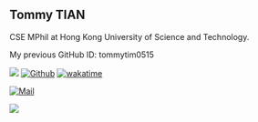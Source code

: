 ## Tommy TIAN

<!-- [![Typing SVG](https://readme-typing-svg.herokuapp.com/?lines=Hello+World!;This+is+Tommy+TIAN~)](https://git.io/typing-svg) -->

CSE MPhil at Hong Kong University of Science and Technology.

My previous GitHub ID: tommytim0515

![](https://komarev.com/ghpvc/?username=tommytim0515&color=blue)
[![Github](https://img.shields.io/github/followers/tommytim0515?label=Follow)](https://github.com/tommytim0515)
[![wakatime](https://wakatime.com/badge/user/dde53937-3285-4b32-b8eb-b39420ffc16e.svg)](https://wakatime.com/@dde53937-3285-4b32-b8eb-b39420ffc16e)
<!-- ![status](https://badge.stateful.com/tommytim0515/status.svg) -->

[![Mail](https://img.shields.io/badge/-tianxiangan2000515@gmail.com-black?style=social&logo=gmail&logoColor=red&link=)](tianxiangan2000515@gmail.com)

<img src="https://github-readme-stats.vercel.app/api?username=tommytim0515&count_private=true">

<!-- <p float="left">
<img src="https://github-readme-stats.vercel.app/api?username=tommytim0515&count_private=true" height="180">
<img src="https://api.githubtrends.io/user/svg/tommytim0515/langs?time_range=one_year&include_private=True&loc_metric=changed&compact=True&theme=classic" height="180">
</p> -->

 
